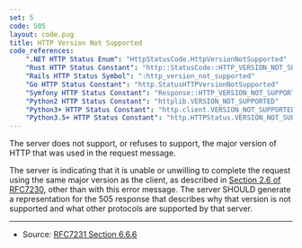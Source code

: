 ```yaml
---
set: 5
code: 505
layout: code.pug
title: HTTP Version Not Supported
code_references:
    ".NET HTTP Status Enum": "HttpStatusCode.HttpVersionNotSupported"
    "Rust HTTP Status Constant": "http::StatusCode::HTTP_VERSION_NOT_SUPPORTED"
    "Rails HTTP Status Symbol": ":http_version_not_supported"
    "Go HTTP Status Constant": "http.StatusHTTPVersionNotSupported"
    "Symfony HTTP Status Constant": "Response::HTTP_VERSION_NOT_SUPPORTED"
    "Python2 HTTP Status Constant": "httplib.VERSION_NOT_SUPPORTED"
    "Python3+ HTTP Status Constant": "http.client.VERSION_NOT_SUPPORTED"
    "Python3.5+ HTTP Status Constant": "http.HTTPStatus.VERSION_NOT_SUPPORTED"
---
```


The server does not support, or refuses to support, the major version of HTTP that was used in the request message.

The server is indicating that it is unable or unwilling to complete the request using the same major version as the client, as described in [Section 2.6 of RFC7230][2], other than with this error message. The server SHOULD generate a representation for the 505 response that describes why that version is not supported and what other protocols are supported by that server.

---

* Source: [RFC7231 Section 6.6.6][1]

[1]: <https://tools.ietf.org/html/rfc7231#section-6.6.6>
[2]: <https://tools.ietf.org/html/rfc7230#section-2.6>
